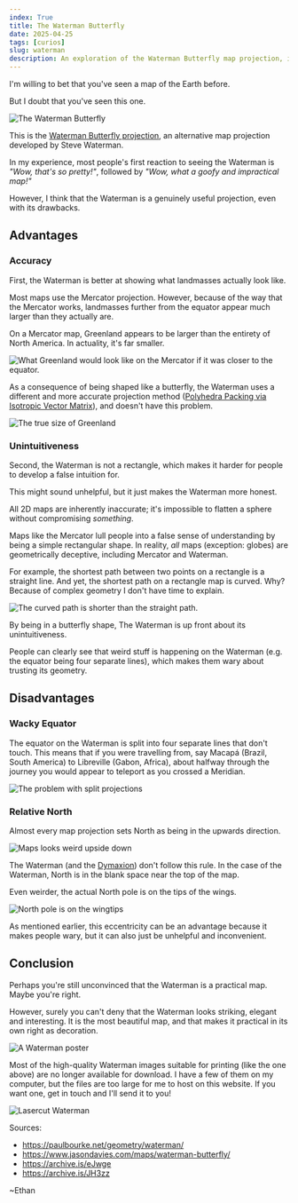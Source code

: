 ```yaml
---
index: True
title: The Waterman Butterfly
date: 2025-04-25
tags: [curios]
slug: waterman
description: An exploration of the Waterman Butterfly map projection, its advantages, disadvantages, and visual appeal.
---
```


I'm willing to bet that you've seen a map of the Earth before.

But I doubt that you've seen this one.

![The Waterman Butterfly](../../images/waterman.webp)

This is the [Waterman Butterfly projection](https://en.wikipedia.org/wiki/Waterman_butterfly_projection), an alternative map projection developed by Steve Waterman.

In my experience, most people's first reaction to seeing the Waterman is *"Wow, that's so pretty!"*, followed by *"Wow, what a goofy and impractical map!"*

However, I think that the Waterman is a genuinely useful projection, even with its drawbacks.

## Advantages

### Accuracy

First, the Waterman is better at showing what landmasses actually look like.

Most maps use the Mercator projection. However, because of the way that the Mercator works, landmasses further from the equator appear much larger than they actually are.

On a Mercator map, Greenland appears to be larger than the entirety of North America. In actuality, it's far smaller.

![What Greenland would look like on the Mercator if it was closer to the equator.](../../images/mercator_greenland.webp)

As a consequence of being shaped like a butterfly, the Waterman uses a different and more accurate projection method ([Polyhedra Packing via Isotropic Vector Matrix](https://paulbourke.net/geometry/waterman/)), and doesn't have this problem.

![The true size of Greenland](../../images/waterman_countries.webp)

### Unintuitiveness

Second, the Waterman is not a rectangle, which makes it harder for people to develop a false intuition for.

This might sound unhelpful, but it just makes the Waterman more honest.

All 2D maps are inherently inaccurate; it's impossible to flatten a sphere without compromising *something*.

Maps like the Mercator lull people into a false sense of understanding by being a simple rectangular shape. In reality, *all* maps (exception: globes) are geometrically deceptive, including Mercator and Waterman.

For example, the shortest path between two points on a rectangle is a straight line. And yet, the shortest path on a rectangle map is curved. Why? Because of complex geometry I don't have time to explain.

![The curved path is shorter than the straight path.](../../images/shortest_distance_on_map.webp)

By being in a butterfly shape, The Waterman is up front about its unintuitiveness.

People can clearly see that weird stuff is happening on the Waterman (e.g. the equator being four separate lines), which makes them wary about trusting its geometry.

## Disadvantages

### Wacky Equator

The equator on the Waterman is split into four separate lines that don't touch. This means that if you were travelling from, say Macapá (Brazil, South America) to Libreville (Gabon, Africa), about halfway through the journey you would appear to teleport as you crossed a Meridian.

![The problem with split projections](../../images/xkcd_sea_chase.webp)

### Relative North

Almost every map projection sets North as being in the upwards direction.

![Maps looks weird upside down](../../images/flipped_map.webp)

The Waterman (and the [Dymaxion](https://en.wikipedia.org/wiki/Dymaxion_map)) don't follow this rule. In the case of the Waterman, North is in the blank space near the top of the map.

Even weirder, the actual North pole is on the tips of the wings.

![North pole is on the wingtips](../../images/waterman_tissot.webp)

As mentioned earlier, this eccentricity can be an advantage because it makes people wary, but it can also just be unhelpful and inconvenient.

## Conclusion

Perhaps you're still unconvinced that the Waterman is a practical map. Maybe you're right.

However, surely you can't deny that the Waterman looks striking, elegant and interesting. It is the most beautiful map, and that makes it practical in its own right as decoration.

![A Waterman poster](../../images/waterman_poster.webp)

Most of the high-quality Waterman images suitable for printing (like the one above) are no longer available for download. I have a few of them on my computer, but the files are too large for me to host on this website. If you want one, get in touch and I'll send it to you!

![Lasercut Waterman](../../images/waterman_lasercut.webp)

Sources:

- <https://paulbourke.net/geometry/waterman/>
- <https://www.jasondavies.com/maps/waterman-butterfly/>
- <https://archive.is/eJwge>
- <https://archive.is/JH3zz>

~Ethan
